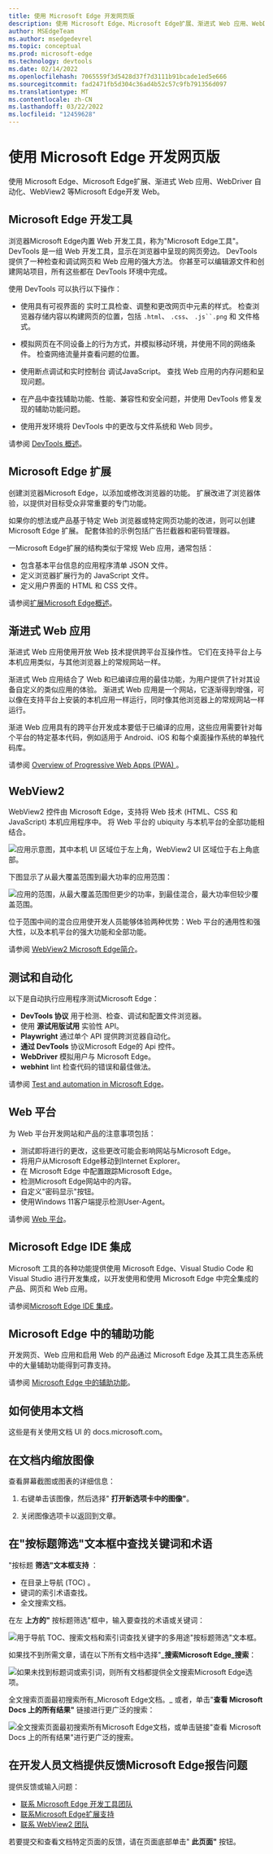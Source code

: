 ```yaml
---
title: 使用 Microsoft Edge 开发网页版
description: 使用 Microsoft Edge、Microsoft Edge扩展、渐进式 Web 应用、WebDriver 自动化、WebView2 等Microsoft Edge开发 Web。
author: MSEdgeTeam
ms.author: msedgedevrel
ms.topic: conceptual
ms.prod: microsoft-edge
ms.technology: devtools
ms.date: 02/14/2022
ms.openlocfilehash: 7065559f3d5428d37f7d3111b91bcade1ed5e666
ms.sourcegitcommit: fad2471fb5d304c36ad4b52c57c9fb791356d097
ms.translationtype: MT
ms.contentlocale: zh-CN
ms.lasthandoff: 03/22/2022
ms.locfileid: "12459628"
---
```

# <a name="develop-for-the-web-with-microsoft-edge"></a>使用 Microsoft Edge 开发网页版

使用 Microsoft Edge、Microsoft Edge扩展、渐进式 Web 应用、WebDriver 自动化、WebView2 等Microsoft Edge开发 Web。


<!-- ====================================================================== -->
## <a name="microsoft-edge-devtools"></a>Microsoft Edge 开发工具
<!-- ====================================================================== -->
<!-- keep sync'd:
* [Overview of DevTools](devtools-guide-chromium/overview.md) - intro section
* [Microsoft Edge DevTools](../develop-web-microsoft-edge.md#microsoft-edge-devtools) in _Develop for the web with Microsoft Edge_
-->

浏览器Microsoft Edge内置 Web 开发工具，称为"Microsoft Edge工具"。  DevTools 是一组 Web 开发工具，显示在浏览器中呈现的网页旁边。  DevTools 提供了一种检查和调试网页和 Web 应用的强大方法。  你甚至可以编辑源文件和创建网站项目，所有这些都在 DevTools 环境中完成。

使用 DevTools 可以执行以下操作：

*  使用具有可视界面的 实时工具检查、调整和更改网页中元素的样式。  检查浏览器存储内容以构建网页的位置，包括 `.html`、 `.css`、 `.js``.png` 和 文件格式。

*  模拟网页在不同设备上的行为方式，并模拟移动环境，并使用不同的网络条件。  检查网络流量并查看问题的位置。

*  使用断点调试和实时控制台 调试JavaScript。  查找 Web 应用的内存问题和呈现问题。

*  在产品中查找辅助功能、性能、兼容性和安全问题，并使用 DevTools 修复发现的辅助功能问题。

*  使用开发环境将 DevTools 中的更改与文件系统和 Web 同步。

<!-- /keep sync'd -->

请参阅 [DevTools 概述](devtools-guide-chromium/overview.md)。


<!-- ====================================================================== -->
## <a name="microsoft-edge-extensions"></a>Microsoft Edge 扩展
   
创建浏览器Microsoft Edge，以添加或修改浏览器的功能。  扩展改进了浏览器体验，以提供对目标受众非常重要的专门功能。

如果你的想法或产品基于特定 Web 浏览器或特定网页功能的改进，则可以创建 Microsoft Edge 扩展。 配套体验的示例包括广告拦截器和密码管理器。

一Microsoft Edge扩展的结构类似于常规 Web 应用，通常包括：

*  包含基本平台信息的应用程序清单 JSON 文件。
*  定义浏览器扩展行为的 JavaScript 文件。
*  定义用户界面的 HTML 和 CSS 文件。

请参阅[扩展Microsoft Edge概述](extensions-chromium/index.md)。


<!-- ====================================================================== -->
## <a name="progressive-web-apps"></a>渐进式 Web 应用

渐进式 Web 应用使用开放 Web 技术提供跨平台互操作性。  它们在支持平台上与本机应用类似，与其他浏览器上的常规网站一样。

渐进式 Web 应用结合了 Web 和已编译应用的最佳功能，为用户提供了针对其设备自定义的类似应用的体验。  渐进式 Web 应用是一个网站，它逐渐得到增强，可以像在支持平台上安装的本机应用一样运行，同时像其他浏览器上的常规网站一样运行。

渐进 Web 应用具有的跨平台开发成本要低于已编译的应用，这些应用需要针对每个平台的特定基本代码，例如适用于 Android、iOS 和每个桌面操作系统的单独代码库。

请参阅 [Overview of Progressive Web Apps (PWA) ](progressive-web-apps-chromium/index.md)。


<!-- ====================================================================== -->
## <a name="webview2"></a>WebView2

WebView2 控件由 Microsoft Edge，支持将 Web 技术 (HTML、CSS 和 JavaScript) 本机应用程序中。  将 Web 平台的 ubiquity 与本机平台的全部功能相结合。

![应用示意图，其中本机 UI 区域位于左上角，WebView2 UI 区域位于右上角底部。](media/webview-panels.png)

下图显示了从最大覆盖范围到最大功率的应用范围：

![应用的范围，从最大覆盖范围但更少的功率，到最佳混合，最大功率但较少覆盖范围。](media/web-hybrid-native.png)
<!-- png copy used in main article is named "web-native.png" -->

位于范围中间的混合应用使开发人员能够体验两种优势：Web 平台的通用性和强大性，以及本机平台的强大功能和全部功能。

请参阅 [WebView2 Microsoft Edge简介](webview2/index.md)。


<!-- ====================================================================== -->
## <a name="test-and-automation"></a>测试和自动化

以下是自动执行应用程序测试Microsoft Edge：

*  **DevTools 协议** 用于检测、检查、调试和配置文件浏览器。
*  使用 **源试用版试用** 实验性 API。
*  **Playwright** 通过单个 API 提供跨浏览器自动化。
*  **通过 DevTools** 协议Microsoft Edge的 Api 控件。
*  **WebDriver** 模拟用户与 Microsoft Edge。
*  **webhint** lint 检查代码的错误和最佳做法。

请参阅 [Test and automation in Microsoft Edge](test-and-automation/test-and-automation.md)。


<!-- ====================================================================== -->
## <a name="web-platform"></a>Web 平台

为 Web 平台开发网站和产品的注意事项包括：

*  测试即将进行的更改，这些更改可能会影响网站与Microsoft Edge。
*  将用户从Microsoft Edge移动到Internet Explorer。
*  在 Microsoft Edge 中配置跟踪Microsoft Edge。
*  检测Microsoft Edge网站中的内容。
*  自定义"密码显示"按钮。
*  使用Windows 11客户端提示检测User-Agent。

请参阅 [Web 平台](web-platform/web-platform.md)。


<!-- ====================================================================== -->
## <a name="microsoft-edge-ide-integration"></a>Microsoft Edge IDE 集成

Microsoft 工具的各种功能提供使用 Microsoft Edge、Visual Studio Code 和 Visual Studio 进行开发集成，以开发使用和使用 Microsoft Edge 中完全集成的产品、网页和 Web 应用。

请参阅[Microsoft Edge IDE 集成](visual-studio-code/ide-integration.md)。


<!-- ====================================================================== -->
## <a name="accessibility-in-microsoft-edge"></a>Microsoft Edge 中的辅助功能

开发网页、Web 应用和启用 Web 的产品通过 Microsoft Edge 及其工具生态系统中的大量辅助功能得到可靠支持。

请参阅 [Microsoft Edge 中的辅助功能](accessibility/index.md)。


<!-- leaf node (article; omit per PR review) -->
<!-- ====================================================================== -->
<!-- ## Privacy whitepaper

The Microsoft Edge _browser privacy promise_ provides you with protection, transparency, control, and respect.  Microsoft Edge has many features and services associated with privacy.  This whitepaper explains how your data is used, how to control the different features, and how to manage your collected data.

See [Microsoft Edge Privacy Whitepaper](privacy-whitepaper/index.md).
-->


<!-- leaf node (article; omit per PR review) -->
<!-- ====================================================================== -->
<!-- ## The Web We Want initiative

The Web We Want initiative is a cross-browser, open initiative focused on identifying missing features and functionalities in the web platform for potential development as web standards or browser features.  Let browser vendors and standards groups know what you think is missing from the web platform.

If you build for the web, you inevitably run into problems.  Perhaps there's no way to achieve an aspect of your design with CSS, or it may require an incredible amount of experimenting with CSS.  Maybe there's a device feature you want to tap into using JavaScript, or there's a needed Developer Tools feature that can make your job easier.

See [The Web We Want initiative](web-we-want/index.md).
-->


<!-- ============================================================================================================================================ -->
<!-- ============================================================================================================================================ -->
## <a name="how-to-use-this-documentation"></a>如何使用本文档

这些是有关使用文档 UI 的 docs.microsoft.com。


<!-- ====================================================================== -->
## <a name="zoom-an-image-in-the-docs"></a>在文档内缩放图像

查看屏幕截图或图表的详细信息：

1. 右键单击该图像，然后选择" **打开新选项卡中的图像"**。

1. 关闭图像选项卡以返回到文章。


<!-- ====================================================================== -->
## <a name="look-up-key-words-and-terms-in-filter-by-title-text-box"></a>在"按标题筛选"文本框中查找关键词和术语

"按标题 **筛选"文本框支持** ：
*  在目录上导航 (TOC) 。
*  键词的索引术语查找。
*  全文搜索文档。

在左 **上方的"** 按标题筛选"框中，输入要查找的术语或关键词：

![用于导航 TOC、搜索文档和索引词查找关键字的多用途"按标题筛选"文本框。](media/filter-by-title-ui.png)

如果找不到所需文章，请在以下所有文档中选择"**_搜索Microsoft Edge_搜索**：

![如果未找到标题词或索引词，则所有文档都提供全文搜索Microsoft Edge选项。](media/full-text-search-fallback.png)

全文搜索页面最初搜索所有_Microsoft Edge文档。_ 或者，单击"**查看 Microsoft Docs 上的所有结果"** 链接进行更广泛的搜索：

![全文搜索页面最初搜索所有Microsoft Edge文档，或单击链接"查看 Microsoft Docs 上的所有结果"进行更广泛的搜索。](media/full-text-search-page.png)


<!-- ====================================================================== -->
## <a name="provide-feedback-or-report-issues-in-the-microsoft-edge-developer-docs"></a>在开发人员文档提供反馈Microsoft Edge报告问题

提供反馈或输入问题：

* [联系 Microsoft Edge 开发工具团队](devtools-guide-chromium/contact.md)
* [联系Microsoft Edge扩展支持](extensions-chromium/publish/contact-extensions-team.md)
* [联系 WebView2 团队](webview2/contact.md)

若要提交和查看文档特定页面的反馈，请在页面底部单击" **此页面"** 按钮。
